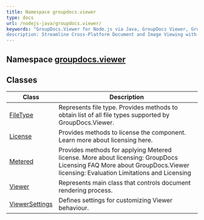 ```yaml
---
title: Namespace groupdocs.viewer
type: docs
url: /nodejs-java/groupdocs.viewer/
keywords: "GroupDocs.Viewer for Node.js via Java, GroupDocs Viewer, GroupDocs PDF, GroupDocs DOCX, GroupDocs API Reference.
description: Streamline Cross-Platform Document and Image Viewing with Node.js using GroupDocs.Viewer APIs.
---
```

## Namespace [groupdocs.viewer](../)
## Classes
| Class | Description |
| --- | --- |
| [FileType](filetype) | Represents file type. Provides methods to obtain list of all file types supported by GroupDocs.Viewer. |
| [License](license) | Provides methods to license the component. Learn more about licensing here. |
| [Metered](metered) | Provides methods for applying Metered license. More about licensing: GroupDocs Licensing FAQ More about GroupDocs.Viewer licensing: Evaluation Limitations and Licensing |
| [Viewer](viewer) | Represents main class that controls document rendering process. |
| [ViewerSettings](viewersettings) | Defines settings for customizing Viewer behaviour. |
